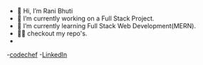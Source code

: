 - 👋 Hi, I’m Rani Bhuti
- 👀 I’m currently working on a Full Stack Project.
- 🌱 I’m currently learning Full Stack Web Development(MERN).
- 👨‍💻 checkout my repo's.
-
-[codechef](https://www.codechef.com/users/rani_prakash)
-[LinkedIn](https://www.linkedin.com/in/rani-prakash/)


<!---
raniprakash/raniprakash is a ✨ special ✨ repository because its `README.md` (this file) appears on your GitHub profile.
You can click the Preview link to take a look at your changes.
--->
